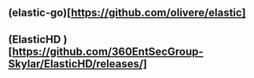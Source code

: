 ## (elastic-go)[https://github.com/olivere/elastic]
## (ElasticHD )[https://github.com/360EntSecGroup-Skylar/ElasticHD/releases/]